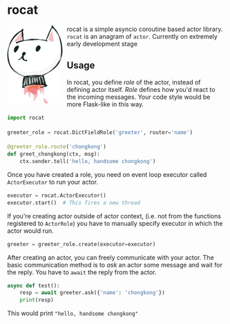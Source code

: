 # rocat

<img src="https://github.com/chongkong/rocat/raw/master/docs/assets/rocat.jpg" width="128" style="float: left; margin-right: 10px;">

rocat is a simple asyncio coroutine based actor library. `rocat` is an anagram of `actor`.
Currently on extremely early development stage


## Usage

In rocat, you define _role_ of the actor, instead of defining actor itself.
_Role_ defines how you'd react to the incoming messages.
Your code style would be more Flask-like in this way.

```python
import rocat

greeter_role = rocat.DictFieldRole('greeter', router='name')

@greeter_role.route('chongkong')
def greet_chongkong(ctx, msg):
    ctx.sender.tell('hello, handsome chongkong')
```

Once you have created a role, you need on event loop executor called `ActorExecutor` to run your actor.

```python
executor = rocat.ActorExecutor()
executor.start()  # This fires a new thread
```

If you're creating actor outside of actor context, (i.e. not from the functions registered to `ActorRole`)
you have to manually specify executor in which the actor would run.

```python
greeter = greeter_role.create(executor=executor)
```

After creating an actor, you can freely communicate with your actor.
The basic communication method is to _ask_ an actor some message and wait for the reply.
You have to `await` the reply from the actor. 

```python
async def test():
    resp = await greeter.ask({'name': 'chongkong'})
    print(resp)
```

This would print `"hello, handsome chongkong"`
